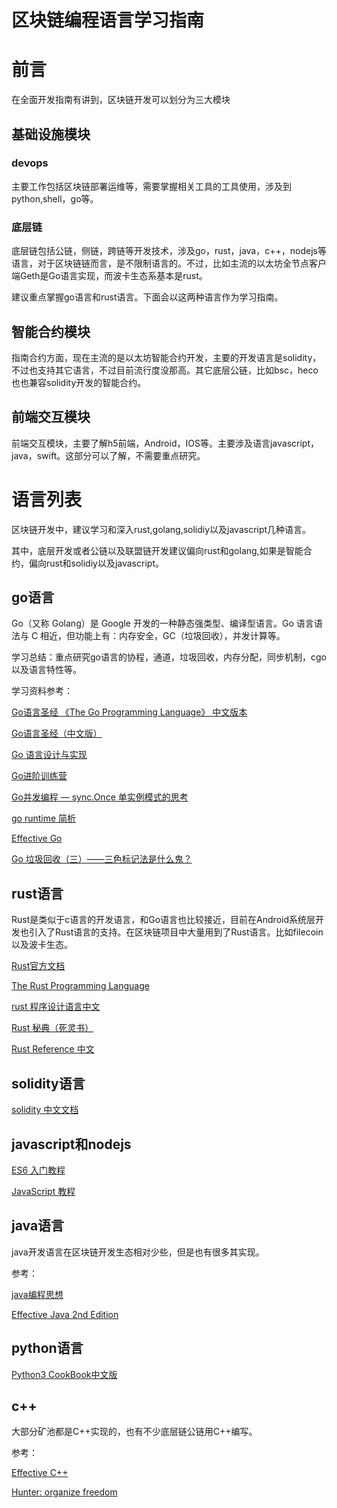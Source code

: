 <h1>区块链编程语言学习指南</h1>


# 前言

  在全面开发指南有讲到，区块链开发可以划分为三大模块

## 基础设施模块

### devops

  主要工作包括区块链部署运维等，需要掌握相关工具的工具使用，涉及到python,shell，go等。

### 底层链

  底层链包括公链，侧链，跨链等开发技术，涉及go，rust，java，c++，nodejs等语言，对于区块链链而言，是不限制语言的。不过，比如主流的以太坊全节点客户端Geth是Go语言实现，而波卡生态系基本是rust。

  建议重点掌握go语言和rust语言。下面会以这两种语言作为学习指南。

## 智能合约模块

  指南合约方面，现在主流的是以太坊智能合约开发，主要的开发语言是solidity，不过也支持其它语言，不过目前流行度没那高。其它底层公链，比如bsc，heco也也兼容solidity开发的智能合约。

## 前端交互模块

  前端交互模块，主要了解h5前端，Android，IOS等。主要涉及语言javascript，java，swift。这部分可以了解，不需要重点研究。


# 语言列表

区块链开发中，建议学习和深入rust,golang,solidiy以及javascript几种语言。

其中，底层开发或者公链以及联盟链开发建议偏向rust和golang,如果是智能合约，偏向rust和solidiy以及javascript。

## go语言

  Go（又称 Golang）是 Google 开发的一种静态强类型、编译型语言。Go 语言语法与 C 相近，但功能上有：内存安全，GC（垃圾回收），并发计算等。

  学习总结：重点研究go语言的协程，通道，垃圾回收，内存分配，同步机制，cgo以及语言特性等。

  学习资料参考：

  [Go语言圣经 《The Go Programming Language》 中文版本](https://docs.hacknode.org/gopl-zh/index.html)

  [Go语言圣经（中文版）](http://books.studygolang.com/gopl-zh/)

  [Go 语言设计与实现](https://draveness.me/golang/)

  [Go进阶训练营](https://u.geekbang.org/subject/go?utm_source=time_web&utm_medium=menu&utm_term=timewebmenu&utm_identify=geektime&utm_content=menu&utm_campaign=timewebmenu&gk_cus_user_wechat=university)

  [Go并发编程 — sync.Once 单实例模式的思考](https://zhuanlan.zhihu.com/p/357952785)

  [go runtime 简析](https://zhuanlan.zhihu.com/p/111370792)

  [Effective Go](https://www.kancloud.cn/kancloud/effective/72199)

  [Go 垃圾回收（三）——三色标记法是什么鬼？](https://zhuanlan.zhihu.com/p/105495961/)

## rust语言

   Rust是类似于c语言的开发语言，和Go语言也比较接近，目前在Android系统层开发也引入了Rust语言的支持。在区块链项目中大量用到了Rust语言。比如filecoin以及波卡生态。

   [Rust官方文档](https://www.rust-lang.org/zh-CN/tools/install)

   [The Rust Programming Language](https://doc.rust-lang.org/book/title-page.html)

   [rust 程序设计语言中文](https://kaisery.github.io/trpl-zh-cn/title-page.html)

   [Rust 秘典（死灵书）](https://nomicon.purewhite.io/)

   [Rust Reference 中文](https://minstrel1977.gitee.io/rust-reference/)

## solidity语言

[solidity 中文文档](https://solidity-cn.readthedocs.io/zh/develop/)

## javascript和nodejs

[ES6 入门教程](https://es6.ruanyifeng.com/)

[JavaScript 教程](https://wangdoc.com/javascript/)

## java语言
   
  java开发语言在区块链开发生态相对少些，但是也有很多其实现。

  参考：

  [java编程思想](https://blog.didispace.com/books/think-in-java/)

  [Effective Java 2nd Edition](https://github.com/HugoMatilla/Effective-JAVA-Summary)

## python语言

  [Python3 CookBook中文版](https://www.kancloud.cn/kancloud/python3-cookbook/47412)

## c++

大部分矿池都是C++实现的，也有不少底层链公链用C++编写。

参考：

  [Effective C++](https://www.kancloud.cn/wizardforcel/effective-cpp)
  
  [Hunter: organize freedom](https://hunter.readthedocs.io/en/latest/)
